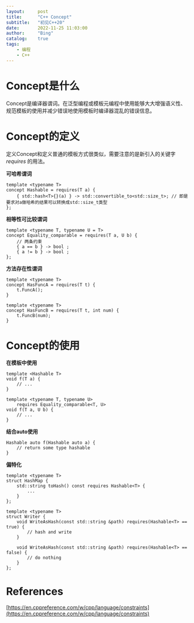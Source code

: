 ```yaml
---
layout:     post
title:      "C++ Concept"
subtitle:   "初见C++20"
date:       2022-11-25 11:03:00
author:     "Bing"
catalog:    true
tags:
    - 编程
    - C++
---
```


# Concept是什么
Concept是编译器谓词。在泛型编程或模板元编程中使用能够大大增强语义性、规范模板的使用并减少错误地使用模板时编译器混乱的错误信息。

# Concept的定义
定义Concept和定义普通的模板方式很类似，需要注意的是新引入的关键字 $requires$ 的用法。

**可哈希谓词**
```
template <typename T>
concept Hashable = requires(T a) {
    { std::hash<T>{}(a) } -> std::convertible_to<std::size_t>; // 即是要求对a做哈希的结果可以转换成std::size_t类型
};
```

**相等性可比较谓词**
```
template <typename T, typename U = T>
concept Equality_comparable = requires(T a, U b) {
    // 两条约束
    { a == b } -> bool ;
    { a != b } -> bool ;
};
```

**方法存在性谓词**
```
template <typename T>
concept HasFuncA = requires(T t) {
    t.FuncA();
}
```
```
template <typename T>
concept HasFuncB = requires(T t, int num) {
    t.FuncB(num);
}
```

# Concept的使用
**在模板中使用**
```
template <Hashable T>
void f(T a) {
    // ...
}

template <typename T, typename U>
    requires Equality_comparable<T, U>
void f(T a, U b) {
    // ...
}
```

**结合auto使用**
```
Hashable auto f(Hashable auto a) {
    // return some type hashable
}
```

**偏特化**
```
template <typename T>
struct HashMap {
    std::string toHash() const requires Hashable<T> {
        ...
    }
};
```

```
template <typename T>
struct Writer {
    void WriteAsHash(const std::string &path) requires(Hashable<T> == true) {
        // hash and write
    }

    void WriteAsHash(const std::string &path) requires(Hashable<T> == false) {
        // do nothing
    }
};
```

# References
[https://en.cppreference.com/w/cpp/language/constraints](https://en.cppreference.com/w/cpp/language/constraints)